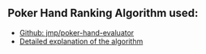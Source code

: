## Poker Hand Ranking Algorithm used:
- [Github: jmp/poker-hand-evaluator](https://github.com/jmp/poker-hand-evaluator)
- [Detailed explanation of the algorithm](https://joshgoestoflatiron.medium.com/july-17-evaluating-poker-hands-with-lookup-tables-and-perfect-hashing-c21e056da130)
